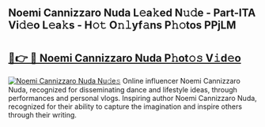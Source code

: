 ## Noemi Cannizzaro Nuda L𝚎a𝚔ed N𝚞𝚍e - Part-ITA Vi𝚍𝚎o L𝚎a𝚔s - H𝚘𝚝 O𝚗𝚕yf𝚊ns P𝚑𝚘tos PPjLM

# <h2><a href="http://kfe85x.oniu.top/?m=Noemi+Cannizzaro+Nuda">🔗👉 🔴 Noemi Cannizzaro Nuda P𝚑ot𝚘𝚜 V𝚒d𝚎o</a></h2>

[![Noemi Cannizzaro Nuda Nu𝚍e𝚜](https://i.imgur.com/0qMVB7G.gif)](http://kfe85x.oniu.top/?m=Noemi+Cannizzaro+Nuda)
Online influencer Noemi Cannizzaro Nuda, recognized for disseminating dance and lifestyle ideas, through performances and personal vlogs. Inspiring author Noemi Cannizzaro Nuda, recognized for their ability to capture the imagination and inspire others through their writing.  
